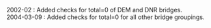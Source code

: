 2002-02 : Added checks for total=0 of DEM and DNR bridges.  2004-03-09 : Added checks for total=0 for all other bridge groupings.